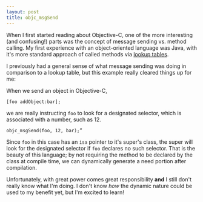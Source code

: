 ```yaml
---
layout: post
title: objc_msgSend
---
```

When I first started reading about Objective-C, one of the more interesting (and confusing!) parts was the concept of message sending vs. method calling. My first experience with an object-oriented language was Java, with it's more standard approach of called methods via [lookup tables](https://en.wikipedia.org/wiki/Lookup_table). 

I previously had a general sense of what message sending was doing in comparison to a lookup table, but this example really cleared things up for me:

When we send an object in Objective-C, 

```obj-c
[foo addObject:bar];
```

we are really instructing `foo` to look for a designated selector, which is associated with a number, such as 12.

``` obj-c
objc_msgSend(foo, 12, bar);”
```

Since `foo` in this case has an `isa` pointer to it's super's class, the super will look for the designated selector if `foo` declares no such selector. That is the beauty of this language; by not requiring the method to be declared by the class at compile time, we can dynamically generate a need portion after compilation. 

Unfortunately, with great power comes great responsibility **and** I still don't really know what I'm doing. I don't know _how_  the dynamic nature could be used to my benefit yet, but I'm excited to learn!